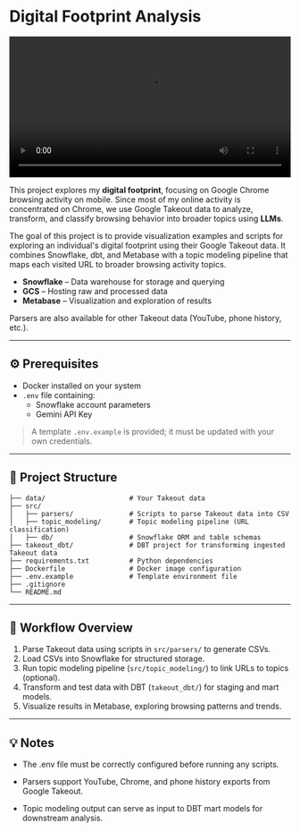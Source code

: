 # Digital Footprint Analysis

<video controls width="100%">
  <source src="img/output.mp4" type="video/mp4">
</video>

This project explores my **digital footprint**, focusing on Google Chrome browsing activity on mobile. Since most of my online activity is concentrated on Chrome, we use Google Takeout data to analyze, transform, and classify browsing behavior into broader topics using **LLMs**.

The goal of this project is to provide visualization examples and scripts for exploring an individual's digital footprint using their Google Takeout data. It combines Snowflake, dbt, and Metabase with a topic modeling pipeline that maps each visited URL to broader browsing activity topics.
- **Snowflake** – Data warehouse for storage and querying  
- **GCS** – Hosting raw and processed data  
- **Metabase** – Visualization and exploration of results  

Parsers are also available for other Takeout data (YouTube, phone history, etc.).

---

## ⚙️ Prerequisites

- Docker installed on your system  
- `.env` file containing:  
  - Snowflake account parameters  
  - Gemini API Key  

> A template `.env.example` is provided; it must be updated with your own credentials.

---

## 📁 Project Structure
```google_takeout_analyser/
├── data/                     # Your Takeout data
├── src/
│   ├── parsers/              # Scripts to parse Takeout data into CSV
│   ├── topic_modeling/       # Topic modeling pipeline (URL classification)
│   ├── db/                   # Snowflake ORM and table schemas
├── takeout_dbt/              # DBT project for transforming ingested Takeout data
├── requirements.txt          # Python dependencies
├── Dockerfile                # Docker image configuration
├── .env.example              # Template environment file
├── .gitignore
└── README.md
```

---

## 🔹 Workflow Overview

1. Parse Takeout data using scripts in `src/parsers/` to generate CSVs.
2. Load CSVs into Snowflake for structured storage.
3. Run topic modeling pipeline (`src/topic_modeling/`) to link URLs to topics (optional).
4. Transform and test data with DBT (`takeout_dbt/`) for staging and mart models.
5. Visualize results in Metabase, exploring browsing patterns and trends.

---

## 💡 Notes

- The .env file must be correctly configured before running any scripts.
- Parsers support YouTube, Chrome, and phone history exports from Google Takeout.

- Topic modeling output can serve as input to DBT mart models for downstream analysis.
